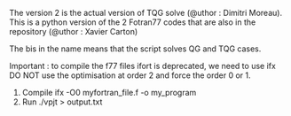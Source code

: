 The version 2 is the actual version of TQG solve (@uthor : Dimitri Moreau). This is a python version
of the 2 Fotran77 codes that are also in the repository (@uthor : Xavier Carton)

The bis in the name means that the script solves QG and TQG cases.

Important : to compile the f77 files
ifort is deprecated, we need to use ifx
DO NOT use the optimisation at order 2 and
force the order 0 or 1.

1) Compile
ifx -O0 myfortran_file.f -o my_program
2) Run
./vpjt > output.txt
